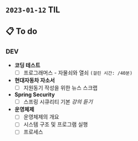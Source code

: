 ## `2023-01-12` TIL

## 📋 To do

### DEV

+ **코딩 테스트**
  + [ ] 프로그래머스 - 자물쇠와 열쇠 `(걸린 시간: /40분)`

+ **현대자동차 자소서**
  + [ ] 지원동기 작성을 위한 뉴스 스크랩

+ **Spring Security**
  + [ ] 스프링 시큐리티 기본 _강의 듣기_
 
+ **운영체제**
  + [ ] 운영체제의 개요
  + [ ] 시스템 구조 및 프로그램 실행
  + [ ] 프로세스